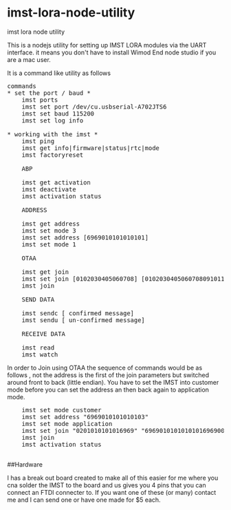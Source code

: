 # imst-lora-node-utility
imst lora node utility

This is a nodejs utility for setting up IMST LORA modules via the UART interface.  it means you don't have to install Wimod End node studio if you are a mac user.

It is a command like utility as follows 
<pre>
commands
* set the port / baud *
	imst ports 
	imst set port /dev/cu.usbserial-A702JTS6
	imst set baud 115200
	imst set log info
 
* working with the imst *
	imst ping
	imst get info|firmware|status|rtc|mode
	imst factoryreset
 
	ABP
 
	imst get activation
	imst deactivate
	imst activation status
 
	ADDRESS
 
	imst get address
	imst set mode 3
	imst set address [6969010101010101]
	imst set mode 1
 
	OTAA
 
	imst get join
	imst set join [0102030405060708] [01020304050607080910111213141516]
	imst join 
 
	SEND DATA
 
	imst sendc [ confirmed message]
	imst sendu [ un-confirmed message]
 
	RECEIVE DATA
 
	imst read 
	imst watch 
</pre>	

In order to Join using OTAA the sequence of commands would be as follows , not the address is the first of the join parameters but switched around front to back (little endian).  You have to set the IMST into customer mode before you can set the address an then back again to application mode.

<pre>
	imst set mode customer
	imst set address "6969010101010103"
	imst set mode application
	imst set join "0201010101016969" "69690101010101016969000000000003"
	imst join 
	imst activation status

</pre>

##Hardware

I has a break out board created to make all of this easier for me where you cna solder the IMST to the board and us gives you 4 pins that you can connect an FTDI connecter to.  If you want one of these (or many) contact me and I can send one or have one made for $5 each.


